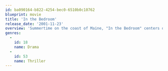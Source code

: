 ```yaml
---
id: ba090164-b822-4254-bec0-6510b0c10762
blueprint: movie
title: 'In the Bedroom'
release_date: '2001-11-23'
overview: 'Summertime on the coast of Maine, "In the Bedroom" centers on the inner dynamics of a family in transition. Matt Fowler is a doctor practicing in his native Maine and is married to New York born Ruth Fowler, a music teacher. He is involved in a love affair with a local single mother. As the beauty of Maine''s brief and fleeting summer comes to an end, these characters find themselves in the midst of unimaginable tragedy.'
genres:
  -
    id: 18
    name: Drama
  -
    id: 53
    name: Thriller
---
```


